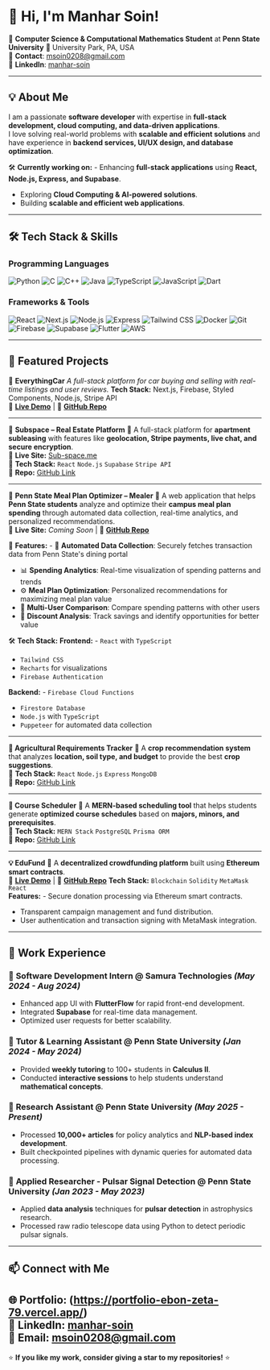 # 👋 Hi, I'm Manhar Soin!

🚀 **Computer Science & Computational Mathematics Student** at **Penn State University** 📍 University Park, PA, USA  
📧 **Contact**: [msoin0208@gmail.com](mailto:msoin0208@gmail.com)  
🔗 **LinkedIn**: [manhar-soin](https://www.linkedin.com/in/manhar-soin/)  

---

## 💡 About Me
I am a passionate **software developer** with expertise in **full-stack development, cloud computing, and data-driven applications**.  
I love solving real-world problems with **scalable and efficient solutions** and have experience in **backend services, UI/UX design, and database optimization**.  

🛠️ **Currently working on:** - Enhancing **full-stack applications** using **React, Node.js, Express, and Supabase**.  
- Exploring **Cloud Computing & AI-powered solutions**.  
- Building **scalable and efficient web applications**.  

---

## 🛠 Tech Stack & Skills

### **Programming Languages**
![Python](https://img.shields.io/badge/Python-3776AB?style=for-the-badge&logo=python&logoColor=white)
![C](https://img.shields.io/badge/C-00599C?style=for-the-badge&logo=c&logoColor=white)
![C++](https://img.shields.io/badge/C++-00599C?style=for-the-badge&logo=c%2B%2B&logoColor=white)
![Java](https://img.shields.io/badge/Java-007396?style=for-the-badge&logo=java&logoColor=white)
![TypeScript](https://img.shields.io/badge/TypeScript-007ACC?style=for-the-badge&logo=typescript&logoColor=white)
![JavaScript](https://img.shields.io/badge/JavaScript-F7DF1E?style=for-the-badge&logo=javascript&logoColor=black)
![Dart](https://img.shields.io/badge/Dart-0175C2?style=for-the-badge&logo=dart&logoColor=white)

### **Frameworks & Tools**
![React](https://img.shields.io/badge/React-20232A?style=for-the-badge&logo=react&logoColor=61DAFB)
![Next.js](https://img.shields.io/badge/Next.js-000000?style=for-the-badge&logo=nextdotjs&logoColor=white)
![Node.js](https://img.shields.io/badge/Node.js-339933?style=for-the-badge&logo=nodedotjs&logoColor=white)
![Express](https://img.shields.io/badge/Express.js-404D59?style=for-the-badge)
![Tailwind CSS](https://img.shields.io/badge/Tailwind_CSS-38B2AC?style=for-the-badge&logo=tailwind-css&logoColor=white)
![Docker](https://img.shields.io/badge/Docker-2496ED?style=for-the-badge&logo=docker&logoColor=white)
![Git](https://img.shields.io/badge/Git-F05032?style=for-the-badge&logo=git&logoColor=white)
![Firebase](https://img.shields.io/badge/Firebase-FFCA28?style=for-the-badge&logo=firebase&logoColor=black)
![Supabase](https://img.shields.io/badge/Supabase-3ECF8E?style=for-the-badge&logo=supabase&logoColor=white)
![Flutter](https://img.shields.io/badge/Flutter-02569B?style=for-the-badge&logo=flutter&logoColor=white)
![AWS](https://img.shields.io/badge/AWS-232F3E?style=for-the-badge&logo=amazon-aws&logoColor=white)

---

## 🌟 Featured Projects

🚗 **EverythingCar** *A full-stack platform for car buying and selling with real-time listings and user reviews.* **Tech Stack:** Next.js, Firebase, Styled Components, Node.js, Stripe API  
🔗 **[Live Demo](https://everythingcar.vercel.app/)** | 📂 **[GitHub Repo](https://github.com/manharsoin/EverythingCar)**

---

🏡 **Subspace – Real Estate Platform** 📌 A full-stack platform for **apartment subleasing** with features like **geolocation, Stripe payments, live chat, and secure encryption**.  
🔗 **Live Site:** [Sub-space.me](https://Sub-space.me)  
🔗 **Tech Stack:** `React` `Node.js` `Supabase` `Stripe API`  
📂 **Repo:** [GitHub Link](https://github.com/mantavya0807/homeharmony-platform)

---

🥗 **Penn State Meal Plan Optimizer – Mealer** 📌 A web application that helps **Penn State students** analyze and optimize their **campus meal plan spending** through automated data collection, real-time analytics, and personalized recommendations.  
🔗 **Live Site:** *Coming Soon* | 📂 **[GitHub Repo](https://github.com/mantavya0807/Mealer)**

🧩 **Features:** - 🔄 **Automated Data Collection**: Securely fetches transaction data from Penn State's dining portal  
- 📊 **Spending Analytics**: Real-time visualization of spending patterns and trends  
- ⚙️ **Meal Plan Optimization**: Personalized recommendations for maximizing meal plan value  
- 👥 **Multi-User Comparison**: Compare spending patterns with other users  
- 💸 **Discount Analysis**: Track savings and identify opportunities for better value  

🛠️ **Tech Stack:** **Frontend:** - `React` with `TypeScript`  
- `Tailwind CSS`  
- `Recharts` for visualizations  
- `Firebase Authentication`  

**Backend:** - `Firebase Cloud Functions`  
- `Firestore Database`  
- `Node.js` with `TypeScript`  
- `Puppeteer` for automated data collection  

---

**🌱 Agricultural Requirements Tracker** 📌 A **crop recommendation system** that analyzes **location, soil type, and budget** to provide the best **crop suggestions**.  
🔗 **Tech Stack:** `React` `Node.js` `Express` `MongoDB`  
📂 **Repo:** [GitHub Link](https://github.com/mantavya0807/demo)

---

**📅 Course Scheduler** 📌 A **MERN-based scheduling tool** that helps students generate **optimized course schedules** based on **majors, minors, and prerequisites**.  
🔗 **Tech Stack:** `MERN Stack` `PostgreSQL` `Prisma ORM`  
📂 **Repo:** [GitHub Link](https://github.com/mantavya0807/CourseCrafter)

---

**💡 EduFund** 📌 A **decentralized crowdfunding platform** built using **Ethereum smart contracts**.  
🔗 **[Live Demo](https://edu-fund-bay.vercel.app/)** | 📂 **[GitHub Repo](https://github.com/manharsoin/edufund)** **Tech Stack:** `Blockchain` `Solidity` `MetaMask` `React`  
**Features:** - Secure donation processing via Ethereum smart contracts.  
- Transparent campaign management and fund distribution.  
- User authentication and transaction signing with MetaMask integration.  

---

## 🚀 Work Experience

### 📌 **Software Development Intern** @ **Samura Technologies** *(May 2024 - Aug 2024)*
- Enhanced app UI with **FlutterFlow** for rapid front-end development.
- Integrated **Supabase** for real-time data management.
- Optimized user requests for better scalability.

### 📌 **Tutor & Learning Assistant** @ **Penn State University** *(Jan 2024 - May 2024)*
- Provided **weekly tutoring** to 100+ students in **Calculus II**.
- Conducted **interactive sessions** to help students understand **mathematical concepts**.

### 📌 **Research Assistant** @ **Penn State University** *(May 2025 - Present)*
- Processed **10,000+ articles** for policy analytics and **NLP-based index development**.
- Built checkpointed pipelines with dynamic queries for automated data processing.

### 📌 **Applied Researcher - Pulsar Signal Detection** @ **Penn State University** *(Jan 2023 - May 2023)*
- Applied **data analysis** techniques for **pulsar detection** in astrophysics research.
- Processed raw radio telescope data using Python to detect periodic pulsar signals.

---

## 📫 Connect with Me
🌐 **Portfolio:** (https://portfolio-ebon-zeta-79.vercel.app/)  
💼 **LinkedIn:** [manhar-soin](https://www.linkedin.com/in/manhar-soin/)  
📧 **Email:** [msoin0208@gmail.com](mailto:msoin0208@gmail.com)  
---

⭐ **If you like my work, consider giving a star to my repositories!** ⭐
